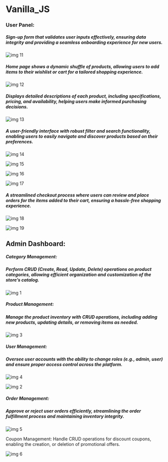 # Vanilla_JS

### User Panel:



##### Sign-up form that validates user inputs effectively, ensuring data integrity and providing a seamless onboarding experience for new users.

![img 11](https://github.com/user-attachments/assets/9b3853a9-ccb3-453c-93f8-a6f2a3abb180)

##### Home page shows a dynamic shuffle of products, allowing users to add items to their wishlist or cart for a tailored shopping experience.

![img 12](https://github.com/user-attachments/assets/2bac6f72-f706-4885-a7b9-348e0b069adb)

##### Displays detailed descriptions of each product, including specifications, pricing, and availability, helping users make informed purchasing decisions.

![img 13](https://github.com/user-attachments/assets/b824b042-b195-4340-bc6f-3a5cb47ba6d0)

##### A user-friendly interface with robust filter and search functionality, enabling users to easily navigate and discover products based on their preferences.

![img 14](https://github.com/user-attachments/assets/b95f9cb1-5219-4d3b-9d8c-3bffd4a5a34d)

![img 15](https://github.com/user-attachments/assets/cc1ac3c0-e752-4dcf-9273-77f30c53df9f)

![img 16](https://github.com/user-attachments/assets/beb20343-1fd6-4681-892b-5073ce613acc)

![img 17](https://github.com/user-attachments/assets/91259dec-c599-465d-a583-70726079dc39)

##### A streamlined checkout process where users can review and place orders for the items added to their cart, ensuring a hassle-free shopping experience.

![img 18](https://github.com/user-attachments/assets/a987cdc3-8632-49b3-b073-0c74c98ce194)

![img 19](https://github.com/user-attachments/assets/d05e18f8-2bff-4d76-a7d1-8a7fe9c3eb8f)



## Admin Dashboard:

##### Category Management:
##### Perform CRUD (Create, Read, Update, Delete) operations on product categories, allowing efficient organization and customization of the store’s catalog.

![img 1](https://github.com/user-attachments/assets/ff3b6b57-6a8b-44c3-ac70-be87ba172156)

##### Product Management:
##### Manage the product inventory with CRUD operations, including adding new products, updating details, or removing items as needed.

![img 3](https://github.com/user-attachments/assets/72427fb9-cb71-456a-850f-b2b8227c4db6)

##### User Management:
##### Oversee user accounts with the ability to change roles (e.g., admin, user) and ensure proper access control across the platform.

![img 4](https://github.com/user-attachments/assets/fda6b8e4-983f-40f8-9dda-e0d2fbb483ae)

![img 2](https://github.com/user-attachments/assets/2c596cba-1640-4749-8b99-4a96f23eae49)


##### Order Management:
##### Approve or reject user orders efficiently, streamlining the order fulfillment process and maintaining inventory integrity.

![img 5](https://github.com/user-attachments/assets/94b6f924-b731-4145-b833-5e6f73ebc846)

Coupon Management:
Handle CRUD operations for discount coupons, enabling the creation, or deletion of promotional offers.

![img 6](https://github.com/user-attachments/assets/736f6645-c50c-4a72-8a42-ff7270e1e1d3)

